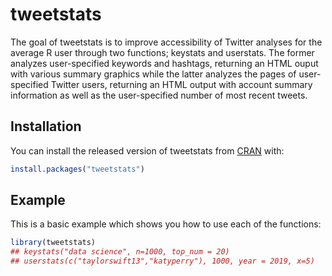 
# tweetstats

<!-- badges: start -->
<!-- badges: end -->

The goal of tweetstats is to improve accessibility of Twitter analyses for the 
average R user through two functions; keystats and userstats. The former analyzes 
user-specified keywords and hashtags, returning an HTML ouput with various 
summary graphics while the latter analyzes the pages of user-specified Twitter 
users, returning an HTML output with account summary information as well as 
the user-specified number of most recent tweets.

## Installation

You can install the released version of tweetstats from [CRAN](https://CRAN.R-project.org) with:

``` r
install.packages("tweetstats")
```

## Example

This is a basic example which shows you how to use each of the functions:

``` r
library(tweetstats)
## keystats("data science", n=1000, top_num = 20)
## userstats(c("taylorswift13","katyperry"), 1000, year = 2019, x=5)
```

